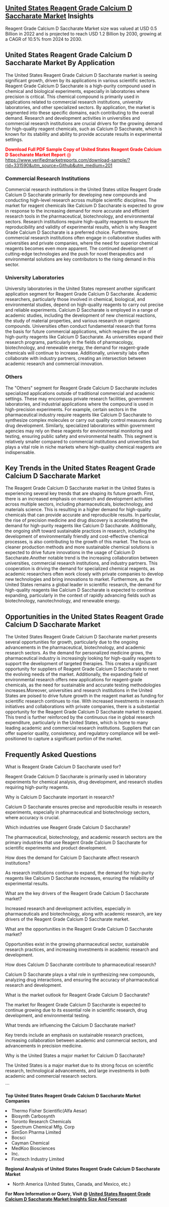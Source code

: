 <h2><a href="https://www.verifiedmarketreports.com/download-sample/?rid=331590&amp;utm_source=Github&amp;utm_medium=201" target="_blank">United States Reagent Grade Calcium D Saccharate Market</a> Insights</h2><p>Reagent Grade Calcium D Saccharate Market size was valued at USD 0.5 Billion in 2022 and is projected to reach USD 1.2 Billion by 2030, growing at a CAGR of 10.5% from 2024 to 2030.</p><p><h2>United States Reagent Grade Calcium D Saccharate Market By Application</h2>The United States Reagent Grade Calcium D Saccharate market is seeing significant growth, driven by its applications in various scientific sectors. Reagent Grade Calcium D Saccharate is a high-purity compound used in chemical and biological experiments, especially in laboratories where precision is critical. This chemical compound is primarily used in applications related to commercial research institutions, university laboratories, and other specialized sectors. By application, the market is segmented into these specific domains, each contributing to the overall demand. Research and development activities in universities and commercial research institutions are crucial drivers for the growing demand for high-quality reagent chemicals, such as Calcium D Saccharate, which is known for its stability and ability to provide accurate results in experimental settings.<p><span class=""><span style="color: #ff0000;"><strong>Download Full PDF Sample Copy of United States Reagent Grade Calcium D Saccharate Market Report</strong> @ </span><a href="https://www.verifiedmarketreports.com/download-sample/?rid=331590&amp;utm_source=Github&amp;utm_medium=201" target="_blank">https://www.verifiedmarketreports.com/download-sample/?rid=331590&amp;utm_source=Github&amp;utm_medium=201</a></span></p><h3>Commercial Research Institutions</h3>Commercial research institutions in the United States utilize Reagent Grade Calcium D Saccharate primarily for developing new compounds and conducting high-level research across multiple scientific disciplines. The market for reagent chemicals like Calcium D Saccharate is expected to grow in response to the increasing demand for more accurate and efficient research tools in the pharmaceutical, biotechnology, and environmental sectors. Research institutions require high-quality reagents to ensure the reproducibility and validity of experimental results, which is why Reagent Grade Calcium D Saccharate is a preferred choice. Furthermore, commercial research institutions often engage in collaborative studies with universities and private companies, where the need for superior chemical reagents becomes even more apparent. The continued development of cutting-edge technologies and the push for novel therapeutics and environmental solutions are key contributors to the rising demand in this sector.<h3>University Laboratories</h3>University laboratories in the United States represent another significant application segment for Reagent Grade Calcium D Saccharate. Academic researchers, particularly those involved in chemical, biological, and environmental studies, depend on high-quality reagents to carry out precise and reliable experiments. Calcium D Saccharate is employed in a range of academic studies, including the development of new chemical reactions, the study of material properties, and various research on organic compounds. Universities often conduct fundamental research that forms the basis for future commercial applications, which requires the use of high-purity reagents like Calcium D Saccharate. As universities expand their research programs, particularly in the fields of pharmacology, biotechnology, and renewable energy, the demand for reagent-grade chemicals will continue to increase. Additionally, university labs often collaborate with industry partners, creating an intersection between academic research and commercial innovation.<h3>Others</h3>The "Others" segment for Reagent Grade Calcium D Saccharate includes specialized applications outside of traditional commercial and academic settings. These may encompass private research facilities, government laboratories, and industrial applications where the compound is used in high-precision experiments. For example, certain sectors in the pharmaceutical industry require reagents like Calcium D Saccharate to synthesize complex molecules or carry out quality control measures during drug development. Similarly, specialized laboratories within government agencies may rely on these reagents for environmental monitoring and testing, ensuring public safety and environmental health. This segment is relatively smaller compared to commercial institutions and universities but plays a vital role in niche markets where high-quality chemical reagents are indispensable.<h2>Key Trends in the United States Reagent Grade Calcium D Saccharate Market</h2>The Reagent Grade Calcium D Saccharate market in the United States is experiencing several key trends that are shaping its future growth. First, there is an increased emphasis on research and development activities across multiple sectors, including pharmaceuticals, biotechnology, and materials science. This is resulting in a higher demand for high-quality chemicals that can provide accurate and reproducible results. In particular, the rise of precision medicine and drug discovery is accelerating the demand for high-purity reagents like Calcium D Saccharate. Additionally, the ongoing shift toward sustainable practices in research, including the development of environmentally friendly and cost-effective chemical processes, is also contributing to the growth of this market. The focus on cleaner production methods and more sustainable chemical solutions is expected to drive future innovations in the usage of Calcium D Saccharate.Another notable trend is the increasing collaboration between universities, commercial research institutions, and industry partners. This cooperation is driving the demand for specialized chemical reagents, as academic researchers often work closely with private companies to develop new technologies and bring innovations to market. Furthermore, as the United States remains a global leader in scientific research, the demand for high-quality reagents like Calcium D Saccharate is expected to continue expanding, particularly in the context of rapidly advancing fields such as biotechnology, nanotechnology, and renewable energy.<h2>Opportunities in the United States Reagent Grade Calcium D Saccharate Market</h2>The United States Reagent Grade Calcium D Saccharate market presents several opportunities for growth, particularly due to the ongoing advancements in the pharmaceutical, biotechnology, and academic research sectors. As the demand for personalized medicine grows, the pharmaceutical industry is increasingly looking for high-quality reagents to support the development of targeted therapies. This creates a significant opportunity for suppliers of Reagent Grade Calcium D Saccharate to meet the evolving needs of the market. Additionally, the expanding field of environmental research offers new applications for reagent-grade chemicals, as the need for sustainable and accurate testing methodologies increases.Moreover, universities and research institutions in the United States are poised to drive future growth in the reagent market as funding for scientific research continues to rise. With increased investments in research initiatives and collaborations with private companies, there is a substantial opportunity for the Reagent Grade Calcium D Saccharate market to expand. This trend is further reinforced by the continuous rise in global research expenditure, particularly in the United States, which is home to many leading academic and commercial research institutions. Suppliers that can offer superior quality, consistency, and regulatory compliance will be well-positioned to capture a significant portion of the market.<h2>Frequently Asked Questions</h2><p>What is Reagent Grade Calcium D Saccharate used for?</p><p>Reagent Grade Calcium D Saccharate is primarily used in laboratory experiments for chemical analysis, drug development, and research studies requiring high-purity reagents.</p><p>Why is Calcium D Saccharate important in research?</p><p>Calcium D Saccharate ensures precise and reproducible results in research experiments, especially in pharmaceutical and biotechnology sectors, where accuracy is crucial.</p><p>Which industries use Reagent Grade Calcium D Saccharate?</p><p>The pharmaceutical, biotechnology, and academic research sectors are the primary industries that use Reagent Grade Calcium D Saccharate for scientific experiments and product development.</p><p>How does the demand for Calcium D Saccharate affect research institutions?</p><p>As research institutions continue to expand, the demand for high-purity reagents like Calcium D Saccharate increases, ensuring the reliability of experimental results.</p><p>What are the key drivers of the Reagent Grade Calcium D Saccharate market?</p><p>Increased research and development activities, especially in pharmaceuticals and biotechnology, along with academic research, are key drivers of the Reagent Grade Calcium D Saccharate market.</p><p>What are the opportunities in the Reagent Grade Calcium D Saccharate market?</p><p>Opportunities exist in the growing pharmaceutical sector, sustainable research practices, and increasing investments in academic research and development.</p><p>How does Calcium D Saccharate contribute to pharmaceutical research?</p><p>Calcium D Saccharate plays a vital role in synthesizing new compounds, analyzing drug interactions, and ensuring the accuracy of pharmaceutical research and development.</p><p>What is the market outlook for Reagent Grade Calcium D Saccharate?</p><p>The market for Reagent Grade Calcium D Saccharate is expected to continue growing due to its essential role in scientific research, drug development, and environmental testing.</p><p>What trends are influencing the Calcium D Saccharate market?</p><p>Key trends include an emphasis on sustainable research practices, increasing collaboration between academic and commercial sectors, and advancements in precision medicine.</p><p>Why is the United States a major market for Calcium D Saccharate?</p><p>The United States is a major market due to its strong focus on scientific research, technological advancements, and large investments in both academic and commercial research sectors.</p>```</p><p><strong>Top United States Reagent Grade Calcium D Saccharate Market Companies</strong></p><div data-test-id=""><p><li>Thermo Fisher Scientific(Alfa Aesar)</li><li> Biosynth Carbosynth</li><li> Toronto Research Chemicals</li><li> Spectrum Chemical Mfg. Corp</li><li> SimSon Pharma Limited</li><li> Bocsci</li><li> Cayman Chemical</li><li> MedKoo Biosciences</li><li> Inc.</li><li> Finetech Industry Limited</li></p><div><strong>Regional Analysis of&nbsp;United States Reagent Grade Calcium D Saccharate Market</strong></div><ul><li dir="ltr"><p dir="ltr">North America&nbsp;(United States, Canada, and Mexico, etc.)</p></li></ul><p><strong>For More Information or Query, Visit @&nbsp;</strong><strong><a href="https://www.verifiedmarketreports.com/product/reagent-grade-calcium-d-saccharate-market/?utm_source=Github&amp;utm_medium=201" target="_blank">United States Reagent Grade Calcium D Saccharate Market Insights Size And Forecast</a></strong></p></div>
